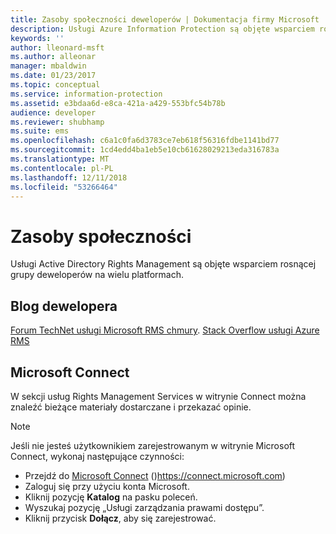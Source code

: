 ```yaml
---
title: Zasoby społeczności deweloperów | Dokumentacja firmy Microsoft
description: Usługi Azure Information Protection są objęte wsparciem rosnącej grupy deweloperów na wielu platformach.
keywords: ''
author: lleonard-msft
ms.author: alleonar
manager: mbaldwin
ms.date: 01/23/2017
ms.topic: conceptual
ms.service: information-protection
ms.assetid: e3bdaa6d-e8ca-421a-a429-553bfc54b78b
audience: developer
ms.reviewer: shubhamp
ms.suite: ems
ms.openlocfilehash: c6a1c0fa6d3783ce7eb618f56316fdbe1141bd77
ms.sourcegitcommit: 1cd4edd4ba1eb5e10cb61628029213eda316783a
ms.translationtype: MT
ms.contentlocale: pl-PL
ms.lasthandoff: 12/11/2018
ms.locfileid: "53266464"
---
```

# <a name="community-resources"></a>Zasoby społeczności

Usługi Active Directory Rights Management są objęte wsparciem rosnącej grupy deweloperów na wielu platformach.

## <a name="developers-blog"></a>Blog dewelopera
[Forum TechNet usługi Microsoft RMS chmury](https://social.technet.microsoft.com/Forums/en-US/home?forum=rmscloud).
[Stack Overflow usługi Azure RMS](https://stackoverflow.com/search?q=Azure+RMS)

## <a name="microsoft-connect"></a>Microsoft Connect
W sekcji usług Rights Management Services w witrynie Connect można znaleźć bieżące materiały dostarczane i przekazać opinie.

> [!NOTE]
>
>Jeśli nie jesteś użytkownikiem zarejestrowanym w witrynie Microsoft Connect, wykonaj następujące czynności:
>
>-   Przejdź do [Microsoft Connect](https://connect.microsoft.com) ()https://connect.microsoft.com)
>-   Zaloguj się przy użyciu konta Microsoft.
>-   Kliknij pozycję **Katalog** na pasku poleceń.
>-   Wyszukaj pozycję „Usługi zarządzania prawami dostępu”.
>-   Kliknij przycisk **Dołącz**, aby się zarejestrować.
